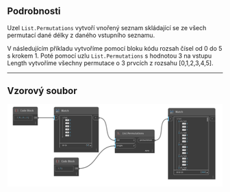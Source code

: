 ## Podrobnosti
Uzel `List.Permutations` vytvoří vnořený seznam skládající se ze všech permutací dané délky z daného vstupního seznamu.

V následujícím příkladu vytvoříme pomocí bloku kódu rozsah čísel od 0 do 5 s krokem 1. Poté pomocí uzlu `List.Permutations` s hodnotou 3 na vstupu Length vytvoříme všechny permutace o 3 prvcích z rozsahu [0,1,2,3,4,5].
___
## Vzorový soubor

![List.Permutations](./DSCore.List.Permutations_img.jpg)
